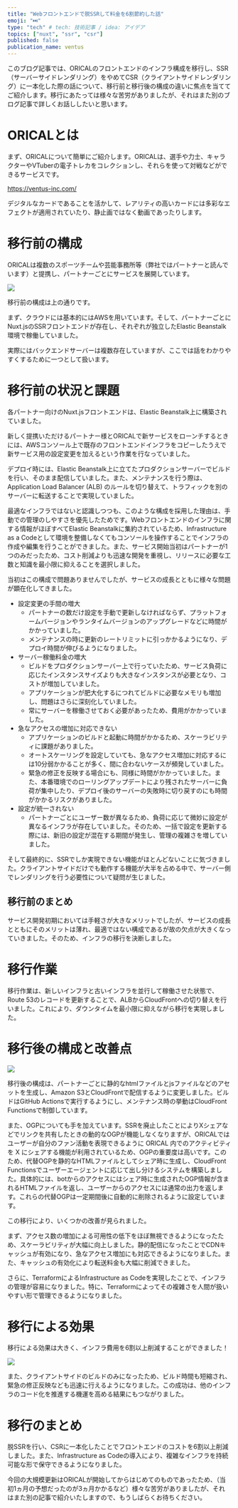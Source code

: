 ```yaml
---
title: "Webフロントエンドで脱SSRして料金を6割節約した話"
emoji: "⏭️"
type: "tech" # tech: 技術記事 / idea: アイデア
topics: ["nuxt", "ssr", "csr"]
published: false
publication_name: ventus
---
```



このブログ記事では、ORICALのフロントエンドのインフラ構成を移行し、SSR（サーバーサイドレンダリング）をやめてCSR（クライアントサイドレンダリング）に一本化した際の話について、移行前と移行後の構成の違いに焦点を当ててご紹介します。移行にあたっては様々な苦労がありましたが、それはまた別のブログ記事で詳しくお話ししたいと思います。

# ORICALとは

まず、ORICALについて簡単にご紹介します。ORICALは、選手や力士、キャラクターやVTuberの電子トレカをコレクションし、それらを使って対戦などができるサービスです。

https://ventus-inc.com/ 

デジタルなカードであることを活かして、レアリティの高いカードには多彩なエフェクトが適用されていたり、静止画ではなく動画であったりします。

# 移行前の構成

ORICALは複数のスポーツチームや芸能事務所等（弊社ではパートナーと読んでいます）と提携し、パートナーごとにサービスを展開しています。

![](/images/spa-ventus-before.png)

移行前の構成は上の通りです。

まず、クラウドには基本的にはAWSを用いています。そして、パートナーごとにNuxt.jsのSSRフロントエンドが存在し、それぞれが独立したElastic Beanstalk環境で稼働していました。

実際にはバックエンドサーバーは複数存在していますが、ここでは話をわかりやすくするために一つとして扱います。

# 移行前の状況と課題

各パートナー向けのNuxt.jsフロントエンドは、Elastic Beanstalk上に構築されていました。

新しく提携いただけるパートナー様とORICALで新サービスをローンチするときには、AWSコンソール上で既存のフロントエンドインフラをコピーしたうえで新サービス用の設定変更を加えるという作業を行なっていました。

デプロイ時には、Elastic Beanstalk上に立てたプロダクションサーバーでビルドを行い、そのまま配信していました。また、メンテナンスを行う際は、Application Load Balancer (ALB) のルールを切り替えて、トラフィックを別のサーバーに転送することで実現していました。

最適なインフラではないと認識しつつも、このような構成を採用した理由は、手動での管理のしやすさを優先したためです。Webフロントエンドのインフラに関する情報がほぼすべてElastic Beanstalkに集約されているため、Infrastructure as a Codeとして環境を整備しなくてもコンソールを操作することでインフラの作成や編集を行うことができました。また、サービス開始当初はパートナーが1つのみだったため、コスト削減よりも迅速な開発を重視し、リリースに必要な工数と知識を最小限に抑えることを選択しました。

当初はこの構成で問題ありませんでしたが、サービスの成長とともに様々な問題が顕在化してきました。

- 設定変更の手間の増大
    - パートナーの数だけ設定を手動で更新しなければならず、プラットフォームバージョンやランタイムバージョンのアップグレードなどに時間がかかっていました。
    - メンテナンスの時に更新のレートリミットに引っかかるようになり、デプロイ時間が伸びるようになりました。
- サーバー稼働料金の増大
    - ビルドをプロダクションサーバー上で行っていたため、サービス負荷に応じたインスタンスサイズよりも大きなインスタンスが必要となり、コストが増加していました。
    - アプリケーションが肥大化するにつれてビルドに必要なメモリも増加し、問題はさらに深刻化していました。
    - 常にサーバーを稼働させておく必要があったため、費用がかかっていました。
- 急なアクセスの増加に対応できない
    - アプリケーションのビルドと起動に時間がかかるため、スケーラビリティに課題がありました。
    - オートスケーリングを設定していても、急なアクセス増加に対応するには10分弱かかることが多く、間に合わないケースが頻発していました。
    - 緊急の修正を反映する場合にも、同様に時間がかかっていました。また、本番環境でのローリングアップデートにより残されたサーバーに負荷が集中したり、デプロイ後のサーバーの失敗時に切り戻すのにも時間がかかるリスクがありました。
- 設定が統一されない
    - パートナーごとにユーザー数が異なるため、負荷に応じて微妙に設定が異なるインフラが存在していました。そのため、一括で設定を更新する際には、新旧の設定が混在する期間が発生し、管理の複雑さを増していました。

そして最終的に、SSRでしか実現できない機能がほとんどないことに気づきました。クライアントサイドだけでも動作する機能が大半を占める中で、サーバー側でレンダリングを行う必要性について疑問が生じました。

## 移行前のまとめ

サービス開発初期においては手軽さが大きなメリットでしたが、サービスの成長とともにそのメリットは薄れ、最適ではない構成であるが故の欠点が大きくなっていきました。そのため、インフラの移行を決断しました。

# 移行作業

移行作業は、新しいインフラと古いインフラを並行して稼働させた状態で、Route 53のレコードを更新することで、ALBからCloudFrontへの切り替えを行いました。これにより、ダウンタイムを最小限に抑えながら移行を実現しました。

# 移行後の構成と改善点

![](/images/spa-ventus-after.png)

移行後の構成は、パートナーごとに静的なhtmlファイルとjsファイルなどのアセットを生成し、Amazon S3とCloudFrontで配信するように変更しました。ビルドはGitHub Actionsで実行するようにし、メンテナンス時の挙動はCloudFront Functionsで制御しています。

また、OGPについても手を加えています。SSRを廃止したことによりXシェアなどでリンクを共有したときの動的なOGPが機能しなくなりますが、ORICALではユーザーが自分のファン活動を表現できるように ORICAL 内でのアクティビティを X にシェアする機能が利用されているため、OGPの重要度は高いです。このため、代替OGPを静的なHTMLファイルとしてシェア時に生成し、CloudFront Functionsでユーザーエージェントに応じて出し分けるシステムを構築しました。具体的には、botからのアクセスにはシェア時に生成されたOGP情報が含まれるHTMLファイルを返し、ユーザーからのアクセスには通常の出力を返します。これらの代替OGPは一定期間後に自動的に削除されるように設定しています。

この移行により、いくつかの改善が見られました。

まず、アクセス数の増加による可用性の低下をほぼ無視できるようになったため、スケーラビリティが大幅に向上しました。静的配信になったことでCDNキャッシュが有効になり、急なアクセス増加にも対応できるようになりました。また、キャッシュの有効化により転送料金も大幅に削減できました。

さらに、TerraformによるInfrastructure as Codeを実現したことで、インフラの管理が容易になりました。特に、Terraformによってその複雑さを人間が扱いやすい形で管理できるようになりました。

# 移行による効果

移行による効果は大きく、インフラ費用を6割以上削減することができました！

![](/images/spa-ventus-billing-change.png)

また、クライアントサイドのビルドのみになったため、ビルド時間も短縮され、緊急の修正反映なども迅速に行えるようになりました。この成功は、他のインフラのコード化を推進する機運を高める結果にもつながりました。

# 移行のまとめ

脱SSRを行い、CSRに一本化したことでフロントエンドのコストを6割以上削減しました。また、Infrastructure as Codeの導入により、複雑なインフラを持続可能な形で保守できるようになりました。

今回の大規模更新はORICALが開始してからはじめてのものであったため、（当初1ヵ月の予想だったのが3ヵ月かかるなど）様々な苦労がありましたが、それはまた別の記事で紹介いたしますので、もうしばらくお待ちください。